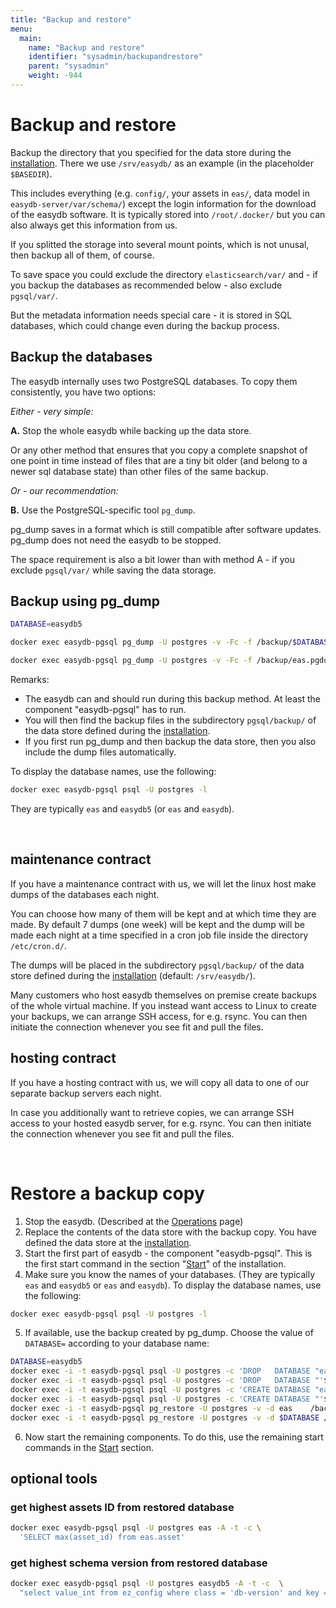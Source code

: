 ```yaml
---
title: "Backup and restore"
menu:
  main:
    name: "Backup and restore"
    identifier: "sysadmin/backupandrestore"
    parent: "sysadmin"
    weight: -944
---
```


# Backup and restore

Backup the directory that you specified for the data store during the [installation](../installation/#mount). There we use `/srv/easydb/` as an example (in the placeholder `$BASEDIR`).

This includes everything (e.g. `config/`, your assets in `eas/`, data model in `easydb-server/var/schema/`) except the login information for the download of the easydb software. It is typically stored into `/root/.docker/` but you can also always get this information from us.

If you splitted the storage into several mount points, which is not unusal, then backup all of them, of course.

To save space you could exclude the directory `elasticsearch/var/` and - if you backup the databases as recommended below - also exclude `pgsql/var/`.

But the metadata information needs special care - it is stored in SQL databases, which could change even during the backup process.

## Backup the databases

The easydb internally uses two PostgreSQL databases. To copy them consistently, you have two options:

_Either - very simple:_

__A.__ Stop the whole easydb while backing up the data store.

Or any other method that ensures that you copy a complete snapshot of one point in time instead of files that are a tiny bit older (and belong to a newer sql database state) than other files of the same backup.

_Or - our recommendation:_

__B.__ Use the PostgreSQL-specific tool `pg_dump`.

pg_dump saves in a format which is still compatible after software updates. pg_dump does not need the easydb to be stopped.

The space requirement is also a bit lower than with method A - if you exclude `pgsql/var/` while saving the data storage.

## Backup using pg_dump

```bash
DATABASE=easydb5

docker exec easydb-pgsql pg_dump -U postgres -v -Fc -f /backup/$DATABASE.pgdump $DATABASE

docker exec easydb-pgsql pg_dump -U postgres -v -Fc -f /backup/eas.pgdump eas
```

Remarks:

- The easydb can and should run during this backup method. At least the component "easydb-pgsql" has to run.
- You will then find the backup files in the subdirectory `pgsql/backup/` of the data store defined during the [installation](../installation/#mount).
- If you first run pg_dump and then backup the data store, then you also include the dump files automatically.

To display the database names, use the following:

```bash
docker exec easydb-pgsql psql -U postgres -l
```

They are typically `eas` and `easydb5` (or `eas` and `easydb`).

&nbsp;

## maintenance contract

If you have a maintenance contract with us, we will let the linux host make dumps of the databases each night.

You can choose how many of them will be kept and at which time they are made. By default 7 dumps (one week) will be kept and the dump will be made each night at a time specified in a cron job file inside the directory `/etc/cron.d/`.

The dumps will be placed in the subdirectory `pgsql/backup/` of the data store defined during the [installation](../installation/#mount) (default: `/srv/easydb/`).

Many customers who host easydb themselves on premise create backups of the whole virtual machine. If you instead want access to Linux to create your backups, we can arrange SSH access, for e.g. rsync. You can then initiate the connection whenever you see fit and pull the files.

## hosting contract

If you have a hosting contract with us, we will copy all data to one of our separate backup servers each night.

In case you additionally want to retrieve copies, we can arrange SSH access to your hosted easydb server, for e.g. rsync. You can then initiate the connection whenever you see fit and pull the files.

&nbsp;

# Restore a backup copy

1. Stop the easydb. (Described at the [Operations](/en/sysadmin/operations/#stop) page)
2. Replace the contents of the data store with the backup copy. You have defined the data store at the [installation](../installation/#mount).
3. Start the first part of easydb - the component "easydb-pgsql". This is the first start command in the section "[Start](../installation#start)" of the installation.
4. Make sure you know the names of your databases. (They are typically `eas` and `easydb5` or `eas` and `easydb`).  To display the database names, use the following:

```bash
docker exec easydb-pgsql psql -U postgres -l
```

5. If available, use the backup created by pg_dump. Choose the value of `DATABASE=` according to your database name:

```bash
DATABASE=easydb5
docker exec -i -t easydb-pgsql psql -U postgres -c 'DROP   DATABASE "eas"'
docker exec -i -t easydb-pgsql psql -U postgres -c 'DROP   DATABASE "'$DATABASE'"'
docker exec -i -t easydb-pgsql psql -U postgres -c 'CREATE DATABASE "eas"'
docker exec -i -t easydb-pgsql psql -U postgres -c 'CREATE DATABASE "'$DATABASE'"'
docker exec -i -t easydb-pgsql pg_restore -U postgres -v -d eas    /backup/eas.pgdump
docker exec -i -t easydb-pgsql pg_restore -U postgres -v -d $DATABASE /backup/$DATABASE.pgdump
```

6. Now start the remaining components. To do this, use the remaining start commands in the [Start](../installation#start) section.

## optional tools

### get highest assets ID from restored database

```bash
docker exec easydb-pgsql psql -U postgres eas -A -t -c \
  'SELECT max(asset_id) from eas.asset'
```

### get highest schema version from restored database

```bash
docker exec easydb-pgsql psql -U postgres easydb5 -A -t -c  \
  "select value_int from ez_config where class = 'db-version' and key = 'user'"
```
